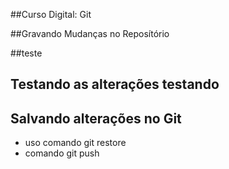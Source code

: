 ##Curso Digital: Git 

##Gravando Mudanças no Reposítório

##teste
## Testando as alterações testando



## Salvando alterações no Git 

* uso comando git restore 
* comando git push




